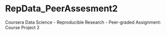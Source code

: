 # RepData_PeerAssesment2
Coursera Data Science - Reproducible Research - Peer-graded Assignment: Course Project 2
